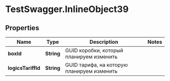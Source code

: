 # TestSwagger.InlineObject39

## Properties

Name | Type | Description | Notes
------------ | ------------- | ------------- | -------------
**boxId** | **String** | GUID коробки, который планируем изменить | 
**logicsTariffId** | **String** | GUID тарифа, на которую планируем изменить | 


